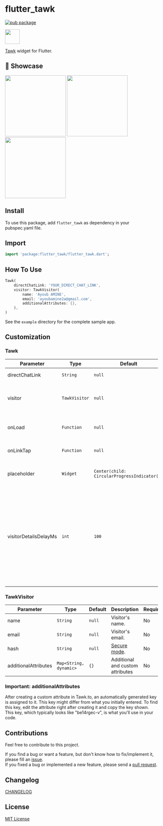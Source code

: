 # flutter_tawk

[![pub package](https://img.shields.io/pub/v/flutter_tawk.svg)](https://pub.dartlang.org/packages/flutter_tawk)

<img src="https://i1.wp.com/www.tawk.to/wp-content/uploads/2020/04/tawk-sitelogo.png" width="48">

[Tawk](https://www.tawk.to) widget for Flutter.

## 🚀 Showcase

<p>
    <img src="https://raw.githubusercontent.com/ayoubamine/flutter_tawk/main/readme_resources/screenshot1.png" width="200" />
    <img src="https://raw.githubusercontent.com/ayoubamine/flutter_tawk/main/readme_resources/screenshot2.png" width="200" />
    <img src="https://raw.githubusercontent.com/ayoubamine/flutter_tawk/main/readme_resources/screenshot3.png" width="200" />
</p>

## Install

To use this package, add `flutter_tawk` as dependency in your pubspec.yaml file.

## Import

```dart
import 'package:flutter_tawk/flutter_tawk.dart';
```

## How To Use

```dart
Tawk(
    directChatLink: 'YOUR_DIRECT_CHAT_LINK',
    visitor: TawkVisitor(
        name: 'Ayoub AMINE',
        email: 'ayoubamine2a@gmail.com',
        additionalAttributes: {},
    ),
)
```

See the `example` directory for the complete sample app.

## Customization

### Tawk

| Parameter      | Type          | Default                                      | Description                                                                                                                                                 | Required |
| -------------- |---------------|----------------------------------------------|-------------------------------------------------------------------------------------------------------------------------------------------------------------| -------- |
| directChatLink | `String`      | `null`                                       | Tawk direct chat link.                                                                                                                                      | Yes      |
| visitor        | `TawkVisitor` | `null`                                       | Object used to set the visitor name and email.                                                                                                              | No       |
| onLoad         | `Function`    | `null`                                       | Called right after the widget is rendered.                                                                                                                  | No       |
| onLinkTap      | `Function`    | `null`                                       | Called when a link pressed.                                                                                                                                 | No       |
| placeholder    | `Widget`      | `Center(child: CircularProgressIndicator())` | Render your own loading widget.                                                                                                                             | No       |
| visitorDetailsDelayMs    | `int`         | `100`                                        | This property is used as a workaround to address a timing issue with the Tawk.to API where immediate setting of visitor details might not work as expected. | No       |

### TawkVisitor

| Parameter | Type                   | Default | Description                                                 | Required |
| --------- |------------------------|---------|-------------------------------------------------------------| -------- |
| name      | `String`               | `null`  | Visitor's name.                                             | No       |
| email     | `String`               | `null`  | Visitor's email.                                            | No       |
| hash      | `String`               | `null`  | [Secure mode](https://developer.tawk.to/jsapi/#SecureMode). | No       |
| additionalAttributes      | `Map<String, dynamic>` | `{}`    | Additional and custom attributes                            | No       |

### Important: additionalAttributes
After creating a custom attribute in Tawk.to, an automatically generated key is assigned to it. 
This key might differ from what you initially entered. To find this key, 
edit the attribute right after creating it and copy the key shown. 
This key, which typically looks like "be14rgec-v", is what you'll use in your code.

## Contributions

Feel free to contribute to this project.

If you find a bug or want a feature, but don't know how to fix/implement it, please fill an [issue](https://github.com/ayoubamine/flutter_tawk/issues).  
If you fixed a bug or implemented a new feature, please send a [pull request](https://github.com/ayoubamine/flutter_tawk/pulls).

## Changelog

[CHANGELOG](./CHANGELOG.md)

## License

[MIT License](./LICENSE)
